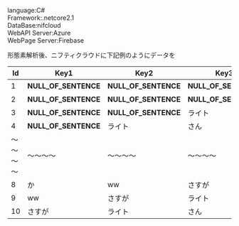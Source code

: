 language:C#  
Framework:.netcore2.1  
DataBase:nifcloud  
WebAPI Server:Azure  
WebPage Server:Firebase

形態素解析後、ニフティクラウドに下記例のようにデータを

Id|Key1|Key2|Key3|Key4|Value
----|----|----|----|----|----
1|__NULL_OF_SENTENCE__|__NULL_OF_SENTENCE__|__NULL_OF_SENTENCE__|__NULL_OF_SENTENCE__|ライト
2|__NULL_OF_SENTENCE__|__NULL_OF_SENTENCE__|__NULL_OF_SENTENCE__|ライト|さん
3|__NULL_OF_SENTENCE__|__NULL_OF_SENTENCE__|ライト|さん|の
4|__NULL_OF_SENTENCE__|ライト|さん|の|馴染み
～～～～|～～～～|～～～～|～～～～|～～～～|～～～～
8|か|ww|さすが|ライト|さん
9|ww|さすが|ライト|さん|だ
10|さすが|ライト|さん|だ|__END_OF_SENTENCE__
